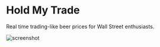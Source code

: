 # Hold My Trade

Real time trading-like beer prices for Wall Street enthusiasts.

![screenshot](./.github/screenshot.png)